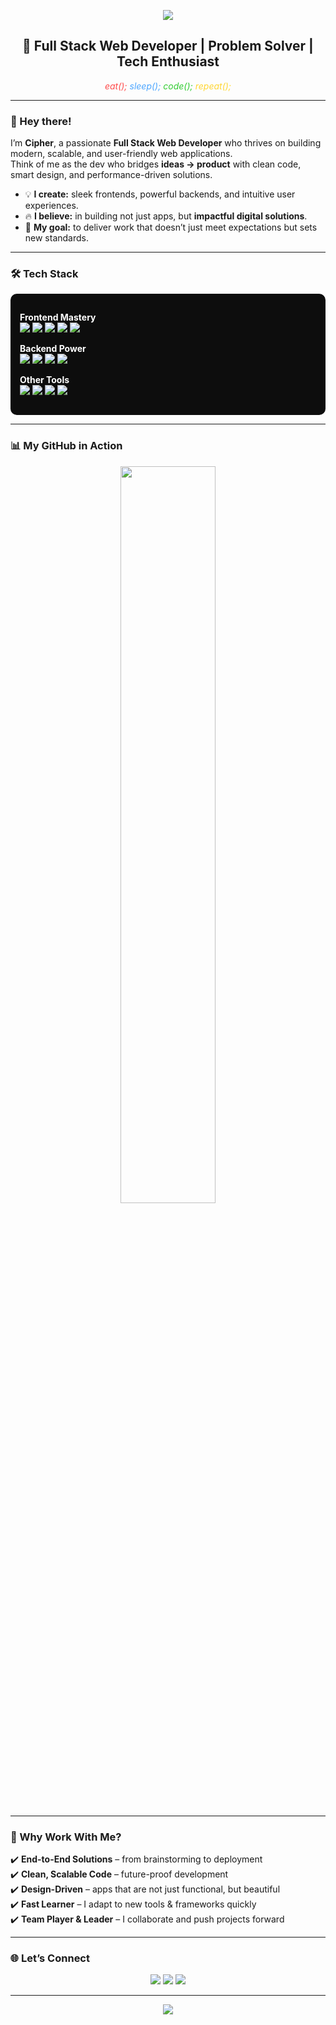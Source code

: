 <!-- Header Banner -->
<p align="center">
  <img src="https://capsule-render.vercel.app/api?type=waving&color=8e44ad&height=200&section=header&text=Cipher%20✨&fontSize=50&fontColor=ffffff&animation=fadeIn" />
</p>

<!-- Intro -->
<h2 align="center">🚀 Full Stack Web Developer | Problem Solver | Tech Enthusiast</h2>
<p align="center">
  <i>
    <span style="color:#ff4d4d;">eat();</span> 
    <span style="color:#4da6ff;">sleep();</span> 
    <span style="color:#33cc33;">code();</span> 
    <span style="color:#ffd633;">repeat();</span>
  </i>
</p>


---

### 👋 Hey there!
I’m **Cipher**, a passionate **Full Stack Web Developer** who thrives on building modern, scalable, and user-friendly web applications.  
Think of me as the dev who bridges **ideas → product** with clean code, smart design, and performance-driven solutions.  

- 💡 **I create:** sleek frontends, powerful backends, and intuitive user experiences.  
- 🔥 **I believe:** in building not just apps, but **impactful digital solutions**.  
- 🎯 **My goal:** to deliver work that doesn’t just meet expectations but sets new standards.  

---

### 🛠 Tech Stack

<div align="left" style="background-color:#0d0d0d; padding:15px; border-radius:10px; color:#ffffff; max-width:100%;">

**Frontend Mastery**<br>
<img src="https://img.shields.io/badge/HTML5-333333?style=for-the-badge&logo=html5&logoColor=E34F26"/>
<img src="https://img.shields.io/badge/CSS3-333333?style=for-the-badge&logo=css3&logoColor=1572B6"/>
<img src="https://img.shields.io/badge/JavaScript-333333?style=for-the-badge&logo=javascript&logoColor=F7DF1E"/>
<img src="https://img.shields.io/badge/React-333333?style=for-the-badge&logo=react&logoColor=61DAFB"/>
<img src="https://img.shields.io/badge/TailwindCSS-333333?style=for-the-badge&logo=tailwind-css&logoColor=38B2AC"/>

**Backend Power**<br>
<img src="https://img.shields.io/badge/Python-333333?style=for-the-badge&logo=python&logoColor=3776AB"/>
<img src="https://img.shields.io/badge/Django-333333?style=for-the-badge&logo=django&logoColor=092E20"/>
<img src="https://img.shields.io/badge/PHP-333333?style=for-the-badge&logo=php&logoColor=777BB4"/>
<img src="https://img.shields.io/badge/MySQL-333333?style=for-the-badge&logo=mysql&logoColor=4479A1"/>

**Other Tools**<br>
<img src="https://img.shields.io/badge/Git-333333?style=for-the-badge&logo=git&logoColor=F05032"/>
<img src="https://img.shields.io/badge/GitHub-333333?style=for-the-badge&logo=github&logoColor=ffffff"/>
<img src="https://img.shields.io/badge/VS%20Code-333333?style=for-the-badge&logo=visual-studio-code&logoColor=007ACC"/>
<img src="https://img.shields.io/badge/API-333333?style=for-the-badge&logo=postman&logoColor=FF6C37"/>
</div>


---

### 📊 My GitHub in Action
<p align="center">
  <img width="55%" src="https://github-readme-stats.vercel.app/api?username=cipher-syntax&show_icons=true&theme=radical&title_color=9b59b6&icon_color=9b59b6&text_color=ffffff&bg_color=0d1117" />
</p>

---

### 🌌 Why Work With Me?
✔️ **End-to-End Solutions** – from brainstorming to deployment  
✔️ **Clean, Scalable Code** – future-proof development  
✔️ **Design-Driven** – apps that are not just functional, but beautiful  
✔️ **Fast Learner** – I adapt to new tools & frameworks quickly  
✔️ **Team Player & Leader** – I collaborate and push projects forward  

---

### 🌐 Let’s Connect
<p align="center">
  <a href="https://linkedin.com/in/www.linkedin.com/in/justine-toong-347953363"><img src="https://img.shields.io/badge/LinkedIn-9b59b6?style=for-the-badge&logo=linkedin&logoColor=white"/></a>
  <a href="mailto:programmerjustine@gmail.com"><img src="https://img.shields.io/badge/Gmail-9b59b6?style=for-the-badge&logo=gmail&logoColor=white"/></a>
  <a href="https://github.com/https://github.com/Cipher-Syntax"><img src="https://img.shields.io/badge/GitHub-9b59b6?style=for-the-badge&logo=github&logoColor=white"/></a>
</p>

---

<p align="center">
  <img src="https://capsule-render.vercel.app/api?type=waving&color=8e44ad&height=100&section=footer" />
</p>
